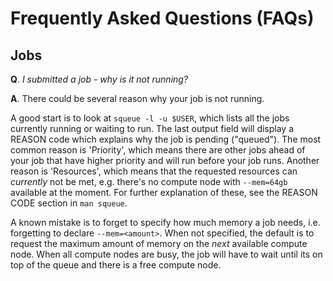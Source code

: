 # Frequently Asked Questions (FAQs)

## Jobs

**Q**. _I submitted a job - why is it not running?_

**A**. There could be several reason why your job is not running.

A good start is to look at `squeue -l -u $USER`, which lists all the jobs currently running or waiting to run. The last output field will display a REASON code which explains why the job is pending ("queued").  The most common reason is 'Priority', which means there are other jobs ahead of your job that have higher priority and will run before your job runs.  Another reason is 'Resources', which means that the requested resources can _currently_ not be met, e.g. there's no compute node with `--mem=64gb` available at the moment.  For further explanation of these, see the REASON CODE section in `man squeue`.

A known mistake is to forget to specify how much memory a job needs, i.e. forgetting to declare `--mem=<amount>`.  When not specified, the default is to request the maximum amount of memory on the _next_ available compute node.  When all compute nodes are busy, the job will have to wait until its on top of the queue and there is a free compute node.

